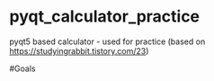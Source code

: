 # pyqt_calculator_practice
pyqt5 based calculator - used for practice (based on https://studyingrabbit.tistory.com/23)

#Goals
